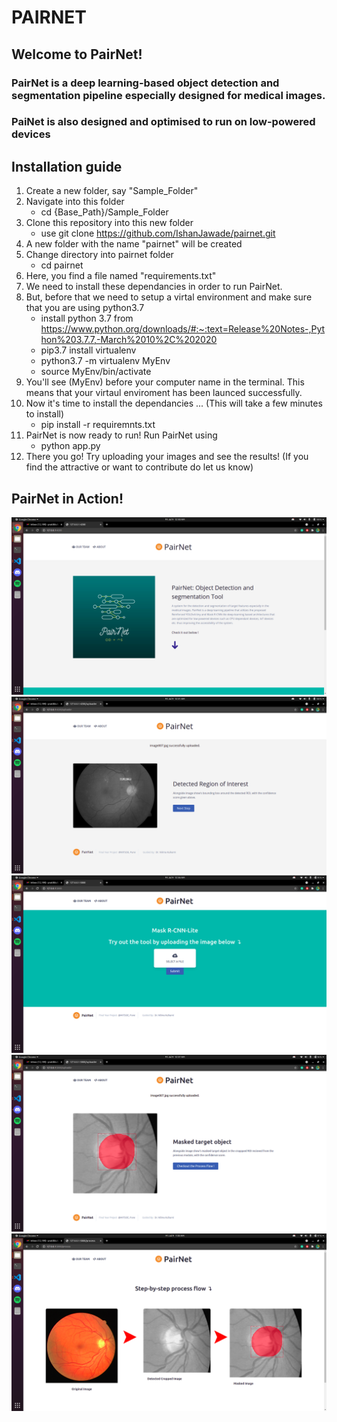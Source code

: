 # PAIRNET

## Welcome to PairNet!
### PairNet is a deep learning-based object detection and segmentation pipeline especially designed for medical images.​
### PaiNet is also designed and optimised to run on low-powered devices

## Installation guide
1. Create a new folder, say "Sample_Folder"
2. Navigate into this folder
    - cd {Base_Path}/Sample_Folder
4. Clone this repository into this new folder
    - use git clone https://github.com/IshanJawade/pairnet.git
5. A new folder with the name "pairnet" will be created
6. Change directory into pairnet folder
    - cd pairnet
7. Here, you find a file named "requirements.txt"
8. We need to install these dependancies in order to run PairNet. 
9. But, before that we need to setup a virtal environment and make sure that you are using python3.7
    - install python 3.7 from https://www.python.org/downloads/#:~:text=Release%20Notes-,Python%203.7.7,-March%2010%2C%202020 
    - pip3.7 install virtualenv
    - python3.7 -m virtualenv MyEnv
    - source MyEnv/bin/activate
10. You'll see (MyEnv) before your computer name in the terminal. This means that your virtaul enviroment has been launced successfully.
11. Now it's time to install the dependancies ... 
    (This will take a few minutes to install)
    - pip install -r requiremnts.txt
12. PairNet is now ready to run! Run PairNet using
     - python app.py
13. There you go! Try uploading your images and see the results!
    (If you find the attractive or want to contribute do let us know) 

## PairNet in Action!
![](/Screenshots/img1.png)
![](/Screenshots/img2.png)
![](/Screenshots/img3.png)
![](/Screenshots/img4.png)
![](/Screenshots/img5.png)
